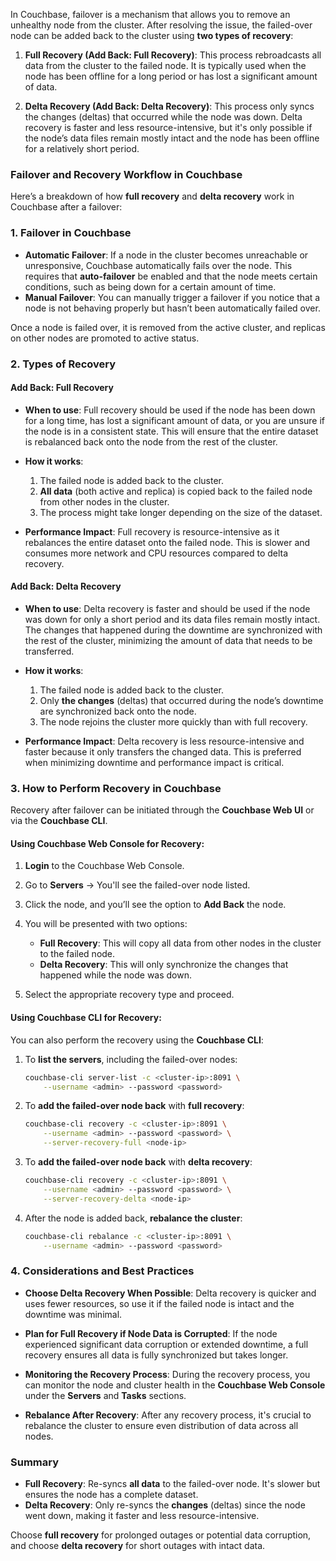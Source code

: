 In Couchbase, failover is a mechanism that allows you to remove an unhealthy node from the cluster. After resolving the issue, the failed-over node can be added back to the cluster using **two types of recovery**:

1. **Full Recovery (Add Back: Full Recovery)**: This process rebroadcasts all data from the cluster to the failed node. It is typically used when the node has been offline for a long period or has lost a significant amount of data.
   
2. **Delta Recovery (Add Back: Delta Recovery)**: This process only syncs the changes (deltas) that occurred while the node was down. Delta recovery is faster and less resource-intensive, but it's only possible if the node’s data files remain mostly intact and the node has been offline for a relatively short period.

### Failover and Recovery Workflow in Couchbase

Here’s a breakdown of how **full recovery** and **delta recovery** work in Couchbase after a failover:

### 1. **Failover in Couchbase**

   - **Automatic Failover**: If a node in the cluster becomes unreachable or unresponsive, Couchbase automatically fails over the node. This requires that **auto-failover** be enabled and that the node meets certain conditions, such as being down for a certain amount of time.
   - **Manual Failover**: You can manually trigger a failover if you notice that a node is not behaving properly but hasn’t been automatically failed over.

   Once a node is failed over, it is removed from the active cluster, and replicas on other nodes are promoted to active status.

### 2. **Types of Recovery**

#### **Add Back: Full Recovery**
   - **When to use**: Full recovery should be used if the node has been down for a long time, has lost a significant amount of data, or you are unsure if the node is in a consistent state. This will ensure that the entire dataset is rebalanced back onto the node from the rest of the cluster.
   
   - **How it works**:
     1. The failed node is added back to the cluster.
     2. **All data** (both active and replica) is copied back to the failed node from other nodes in the cluster.
     3. The process might take longer depending on the size of the dataset.

   - **Performance Impact**: Full recovery is resource-intensive as it rebalances the entire dataset onto the failed node. This is slower and consumes more network and CPU resources compared to delta recovery.

#### **Add Back: Delta Recovery**
   - **When to use**: Delta recovery is faster and should be used if the node was down for only a short period and its data files remain mostly intact. The changes that happened during the downtime are synchronized with the rest of the cluster, minimizing the amount of data that needs to be transferred.
   
   - **How it works**:
     1. The failed node is added back to the cluster.
     2. Only **the changes** (deltas) that occurred during the node’s downtime are synchronized back onto the node.
     3. The node rejoins the cluster more quickly than with full recovery.

   - **Performance Impact**: Delta recovery is less resource-intensive and faster because it only transfers the changed data. This is preferred when minimizing downtime and performance impact is critical.

### 3. **How to Perform Recovery in Couchbase**

   Recovery after failover can be initiated through the **Couchbase Web UI** or via the **Couchbase CLI**.

#### **Using Couchbase Web Console for Recovery**:
1. **Login** to the Couchbase Web Console.
2. Go to **Servers** → You'll see the failed-over node listed.
3. Click the node, and you’ll see the option to **Add Back** the node.
4. You will be presented with two options:
   - **Full Recovery**: This will copy all data from other nodes in the cluster to the failed node.
   - **Delta Recovery**: This will only synchronize the changes that happened while the node was down.

5. Select the appropriate recovery type and proceed.

#### **Using Couchbase CLI for Recovery**:
You can also perform the recovery using the **Couchbase CLI**:

1. To **list the servers**, including the failed-over nodes:
   ```bash
   couchbase-cli server-list -c <cluster-ip>:8091 \
       --username <admin> --password <password>
   ```

2. To **add the failed-over node back** with **full recovery**:
   ```bash
   couchbase-cli recovery -c <cluster-ip>:8091 \
       --username <admin> --password <password> \
       --server-recovery-full <node-ip>
   ```

3. To **add the failed-over node back** with **delta recovery**:
   ```bash
   couchbase-cli recovery -c <cluster-ip>:8091 \
       --username <admin> --password <password> \
       --server-recovery-delta <node-ip>
   ```

4. After the node is added back, **rebalance the cluster**:
   ```bash
   couchbase-cli rebalance -c <cluster-ip>:8091 \
       --username <admin> --password <password>
   ```

### 4. **Considerations and Best Practices**

- **Choose Delta Recovery When Possible**: Delta recovery is quicker and uses fewer resources, so use it if the failed node is intact and the downtime was minimal.
  
- **Plan for Full Recovery if Node Data is Corrupted**: If the node experienced significant data corruption or extended downtime, a full recovery ensures all data is fully synchronized but takes longer.

- **Monitoring the Recovery Process**: During the recovery process, you can monitor the node and cluster health in the **Couchbase Web Console** under the **Servers** and **Tasks** sections.

- **Rebalance After Recovery**: After any recovery process, it's crucial to rebalance the cluster to ensure even distribution of data across all nodes.

### Summary

- **Full Recovery**: Re-syncs **all data** to the failed-over node. It's slower but ensures the node has a complete dataset.
- **Delta Recovery**: Only re-syncs the **changes** (deltas) since the node went down, making it faster and less resource-intensive.

Choose **full recovery** for prolonged outages or potential data corruption, and choose **delta recovery** for short outages with intact data.